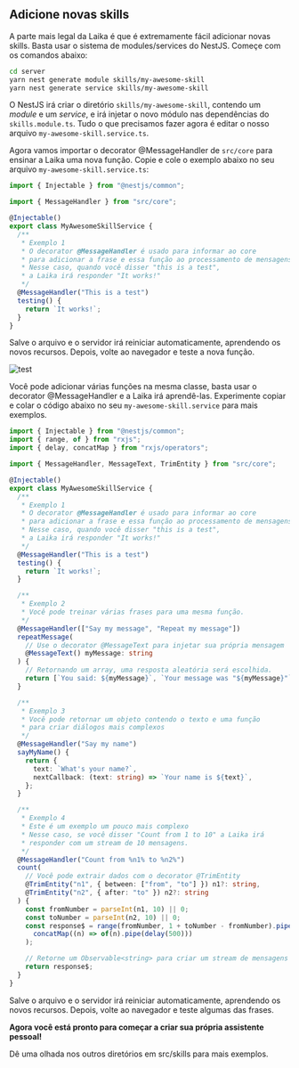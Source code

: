 ## Adicione novas skills

A parte mais legal da Laika é que é extremamente fácil adicionar novas skills. Basta usar o sistema de modules/services do NestJS. Começe com os comandos abaixo:

```bash
cd server
yarn nest generate module skills/my-awesome-skill
yarn nest generate service skills/my-awesome-skill
```

O NestJS irá criar o diretório `skills/my-awesome-skill`, contendo um _module_ e um _service_, e irá injetar o novo módulo nas dependências do `skills.module.ts`. Tudo o que precisamos fazer agora é editar o nosso arquivo `my-awesome-skill.service.ts`.

Agora vamos importar o decorator @MessageHandler de `src/core` para ensinar a Laika uma nova função. Copie e cole o exemplo abaixo no seu arquivo `my-awesome-skill.service.ts`:

```typescript
import { Injectable } from "@nestjs/common";

import { MessageHandler } from "src/core";

@Injectable()
export class MyAwesomeSkillService {
  /**
   * Exemplo 1
   * O decorator @MessageHandler é usado para informar ao core
   * para adicionar a frase e essa função ao processamento de mensagens.
   * Nesse caso, quando você disser "this is a test",
   * a Laika irá responder "It works!"
   */
  @MessageHandler("This is a test")
  testing() {
    return `It works!`;
  }
}
```

Salve o arquivo e o servidor irá reiniciar automaticamente, aprendendo os novos recursos. Depois, volte ao navegador e teste a nova função.

![test](https://user-images.githubusercontent.com/20775579/90997595-5ad63980-e598-11ea-9b57-41f9f069b70d.gif)

Você pode adicionar várias funções na mesma classe, basta usar o decorator @MessageHandler e a Laika irá aprendê-las. Experimente copiar e colar o código abaixo no seu `my-awesome-skill.service` para mais exemplos.

```typescript
import { Injectable } from "@nestjs/common";
import { range, of } from "rxjs";
import { delay, concatMap } from "rxjs/operators";

import { MessageHandler, MessageText, TrimEntity } from "src/core";

@Injectable()
export class MyAwesomeSkillService {
  /**
   * Exemplo 1
   * O decorator @MessageHandler é usado para informar ao core
   * para adicionar a frase e essa função ao processamento de mensagens.
   * Nesse caso, quando você disser "this is a test",
   * a Laika irá responder "It works!"
   */
  @MessageHandler("This is a test")
  testing() {
    return `It works!`;
  }

  /**
   * Exemplo 2
   * Você pode treinar várias frases para uma mesma função.
   */
  @MessageHandler(["Say my message", "Repeat my message"])
  repeatMessage(
    // Use o decorator @MessageText para injetar sua própria mensagem
    @MessageText() myMessage: string
  ) {
    // Retornando um array, uma resposta aleatória será escolhida.
    return [`You said: ${myMessage}`, `Your message was "${myMessage}"`];
  }

  /**
   * Exemplo 3
   * Você pode retornar um objeto contendo o texto e uma função
   * para criar diálogos mais complexos
   */
  @MessageHandler("Say my name")
  sayMyName() {
    return {
      text: `What's your name?`,
      nextCallback: (text: string) => `Your name is ${text}`,
    };
  }

  /**
   * Exemplo 4
   * Este é um exemplo um pouco mais complexo
   * Nesse caso, se você disser "Count from 1 to 10" a Laika irá
   * responder com um stream de 10 mensagens.
   */
  @MessageHandler("Count from %n1% to %n2%")
  count(
    // Você pode extrair dados com o decorator @TrimEntity
    @TrimEntity("n1", { between: ["from", "to"] }) n1?: string,
    @TrimEntity("n2", { after: "to" }) n2?: string
  ) {
    const fromNumber = parseInt(n1, 10) || 0;
    const toNumber = parseInt(n2, 10) || 0;
    const response$ = range(fromNumber, 1 + toNumber - fromNumber).pipe(
      concatMap((n) => of(n).pipe(delay(500)))
    );

    // Retorne um Observable<string> para criar um stream de mensagens
    return response$;
  }
}
```

Salve o arquivo e o servidor irá reiniciar automaticamente, aprendendo os novos recursos. Depois, volte ao navegador e teste algumas das frases.

**Agora você está pronto para começar a criar sua própria assistente pessoal!**

Dê uma olhada nos outros diretórios em src/skills para mais exemplos.
